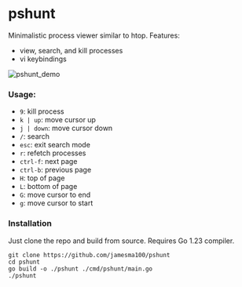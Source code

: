# pshunt
Minimalistic process viewer similar to htop. Features:
- view, search, and kill processes
- vi keybindings

![pshunt_demo](https://github.com/user-attachments/assets/dfad35c9-4725-4510-a569-a0023005fb5f)


### Usage:
- `9`: kill process
- `k | up`: move cursor up
- `j | down`: move cursor down
- `/`: search
- `esc`: exit search mode
- `r`: refetch processes
- `ctrl-f`: next page
- `ctrl-b`: previous page
- `H`: top of page
- `L`: bottom of page
- `G`: move cursor to end
- `g`: move cursor to start



### Installation
Just clone the repo and build from source. Requires Go 1.23 compiler.
```
git clone https://github.com/jamesma100/pshunt
cd pshunt
go build -o ./pshunt ./cmd/pshunt/main.go
./pshunt
```
